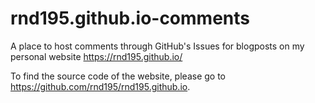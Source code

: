 # rnd195.github.io-comments
A place to host comments through GitHub's Issues for blogposts on my personal website <https://rnd195.github.io/>

To find the source code of the website, please go to <https://github.com/rnd195/rnd195.github.io>.
